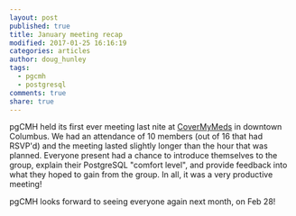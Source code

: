 ```yaml
---
layout: post
published: true
title: January meeting recap
modified: 2017-01-25 16:16:19
categories: articles
author: doug_hunley
tags:
  - pgcmh
  - postgresql
comments: true
share: true
---
```


pgCMH held its first ever meeting last nite at [CoverMyMeds](https://www.covermymeds.com) in downtown Columbus. We had an attendance of 10 members (out of 16 that had RSVP'd) and the meeting lasted slightly longer than the hour that was planned. Everyone present had a chance to introduce themselves to the group, explain their PostgreSQL "comfort level", and provide feedback into what they hoped to gain from the group. In all, it was a very productive meeting!

pgCMH looks forward to seeing everyone again next month, on Feb 28!

